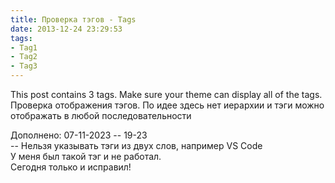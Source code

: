 ```yaml
---
title: Проверка тэгов - Tags
date: 2013-12-24 23:29:53
tags:
- Tag1
- Tag2
- Tag3
---
```


This post contains 3 tags. Make sure your theme can display all of the tags.  
Проверка отображения тэгов.
По идее здесь нет иерархии и тэги можно отображать в любой последовательности  

Дополнено: 07-11-2023 -- 19-23  
-- Нельзя указывать тэги из двух слов, например VS Code  
У меня был такой тэг и не работал.  
Сегодня только и исправил!  

